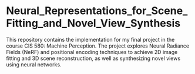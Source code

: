 # Neural_Representations_for_Scene_Fitting_and_Novel_View_Synthesis
This repository contains the implementation for my final project in the course CIS 580: Machine Perception. The project explores Neural Radiance Fields (NeRF) and positional encoding techniques to achieve 2D image fitting and 3D scene reconstruction, as well as synthesizing novel views using neural networks.

